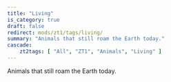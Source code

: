 ```yaml
---
title: "Living"
is_category: true
draft: false
redirect: mods/zt1/tags/living/
summary: "Animals that still roam the Earth today."
cascade:
    zt2tags: [ "All", "ZT1", "Animals", "Living" ]
---
```


Animals that still roam the Earth today.